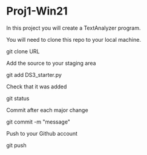 # Proj1-Win21
In this project you will create a TextAnalyzer program.

You will need to clone this repo to your local machine.

git clone URL

Add the source to your staging area

git add DS3_starter.py

Check that it was added

git status

Commit after each major change

git commit -m "message"

Push to your Github account

git push
